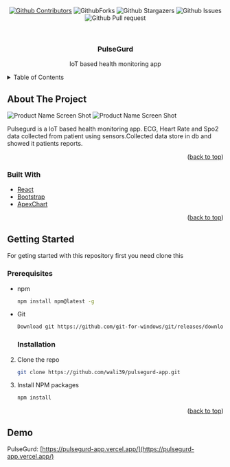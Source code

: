 <div id="top"></div>
<!--
*** Thanks for checking out the Best-README-Template. If you have a suggestion
*** that would make this better, please fork the repo and create a pull request
*** or simply open an issue with the tag "enhancement".
*** Don't forget to give the project a star!
*** Thanks again! Now go create something AMAZING! :D
-->

<!-- PROJECT SHIELDS -->
<!--
*** I'm using markdown "reference style" links for readability.
*** Reference links are enclosed in brackets [ ] instead of parentheses ( ).
*** See the bottom of this document for the declaration of the reference variables
*** for contributors-url, forks-url, etc. This is an optional, concise syntax you may use.
*** https://www.markdownguide.org/basic-syntax/#reference-style-links
-->
<div align="center">
            
            
[![Github Contributors](https://img.shields.io/github/contributors/wali39/pulsegurd-app)](https://github.com/wali39/pulsegurd-app/contributors)
![GithubForks](https://img.shields.io/github/forks/wali39/pulsegurd-app)
![Github Stargazers](https://img.shields.io/github/stars/wali39/pulsegurd-app)
![Github Issues](https://img.shields.io/github/issues/wali39/pulsegurd-app)
![Github Pull request](https://img.shields.io/github/issues-pr/wali39/pulsegurd-app)

</div>
<!-- PROJECT LOGO -->
<br />
<div align="center">

  <h3 align="center">PulseGurd</h3>

  <p align="center">
    IoT based health monitoring app
    
</div>

<!-- TABLE OF CONTENTS -->
<details>
  <summary>Table of Contents</summary>
  <ol>
    <li>
      <a href="#about-the-project">About The Project</a>
      <ul>
        <li><a href="#built-with">Built With</a></li>
      </ul>
    </li>
    <li>
      <a href="#getting-started">Getting Started</a>
      <ul>
        <li><a href="#prerequisites">Prerequisites</a></li>
        <li><a href="#installation">Installation</a></li>
      </ul>
    </li>

  </ol>
</details>

<!-- ABOUT THE PROJECT -->

## About The Project

![Product Name Screen Shot](https://res.cloudinary.com/dl1sztvng/image/upload/v1724050025/qvq3iodccdhswtqkkgft.png)
![Product Name Screen Shot](https://res.cloudinary.com/dl1sztvng/image/upload/v1724050025/tj1xbjyee6x1bthebybp.png)

Pulsegurd is a IoT based health monitoring app. ECG, Heart Rate and Spo2 data collected from patient using sensors.Collected data store in db and showed it patients reports.

<p align="right">(<a href="#top">back to top</a>)</p>

### Built With

- [React](https://ejs.co/)
- [Bootstrap](https://getbootstrap.com)
- [ApexChart]()

<p align="right">(<a href="#top">back to top</a>)</p>

<!-- GETTING STARTED -->

## Getting Started

For geting started with this repository first you need clone this

### Prerequisites

- npm
  ```sh
  npm install npm@latest -g
  ```
- Git

  ```sh
  Download git https://github.com/git-for-windows/git/releases/download/v2.33.0.windows.2/Git-2.33.0.2-64-bit.exe
  ```

  ### Installation

2. Clone the repo

   ```sh
   git clone https://github.com/wali39/pulsegurd-app.git
   ```

3. Install NPM packages
   ```sh
   npm install
   ```

<p align="right">(<a href="#top">back to top</a>)</p>

<!-- LICENSE -->

## Demo

PulseGurd: [https://pulsegurd-app.vercel.app/](https://pulsegurd-app.vercel.app/)
